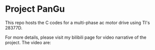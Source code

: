 # Project PanGu 

This repo hosts the C codes for a multi-phase ac motor drive using TI's 28377D.

For more details, please visit my bilibili page for video narrative of the project.
The video are:
